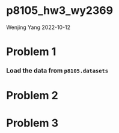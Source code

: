 p8105_hw3_wy2369
================
Wenjing Yang
2022-10-12

# Problem 1

### Load the data from `p8105.datasets`

# Problem 2

# Problem 3
